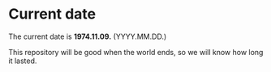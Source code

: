 # Current date

The current date is **1974.11.09.** (YYYY.MM.DD.)

This repository will be good when the world ends, so we will know how long it lasted.